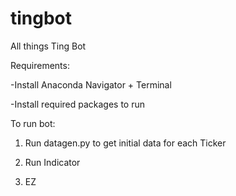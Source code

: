 # tingbot
All things Ting Bot

Requirements:

-Install Anaconda Navigator + Terminal


-Install required packages to run

To run bot:

1) Run datagen.py to get initial data for each Ticker


2) Run Indicator

3) EZ
